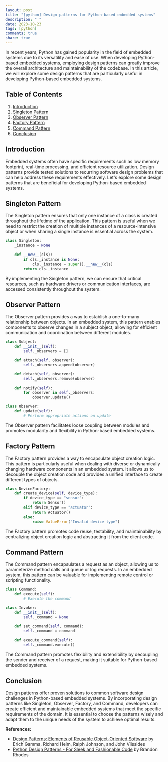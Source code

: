 ```yaml
---
layout: post
title: "[python] Design patterns for Python-based embedded systems"
description: " "
date: 2023-10-23
tags: [python]
comments: true
share: true
---
```


In recent years, Python has gained popularity in the field of embedded systems due to its versatility and ease of use. When developing Python-based embedded systems, employing design patterns can greatly improve the overall architecture and maintainability of the codebase. In this article, we will explore some design patterns that are particularly useful in developing Python-based embedded systems.

## Table of Contents
1. [Introduction](#introduction)
2. [Singleton Pattern](#singleton-pattern)
3. [Observer Pattern](#observer-pattern)
4. [Factory Pattern](#factory-pattern)
5. [Command Pattern](#command-pattern)
6. [Conclusion](#conclusion)

## Introduction

Embedded systems often have specific requirements such as low memory footprint, real-time processing, and efficient resource utilization. Design patterns provide tested solutions to recurring software design problems that can help address these requirements effectively. Let's explore some design patterns that are beneficial for developing Python-based embedded systems.

## Singleton Pattern

The Singleton pattern ensures that only one instance of a class is created throughout the lifetime of the application. This pattern is useful when we need to restrict the creation of multiple instances of a resource-intensive object or when sharing a single instance is essential across the system.
```python
class Singleton:
    _instance = None

    def __new__(cls):
        if cls._instance is None:
            cls._instance = super().__new__(cls)
        return cls._instance
```
By implementing the Singleton pattern, we can ensure that critical resources, such as hardware drivers or communication interfaces, are accessed consistently throughout the system.

## Observer Pattern

The Observer pattern provides a way to establish a one-to-many relationship between objects. In an embedded system, this pattern enables components to observe changes in a subject object, allowing for efficient communication and coordination between different modules.
```python
class Subject:
    def __init__(self):
        self._observers = []

    def attach(self, observer):
        self._observers.append(observer)

    def detach(self, observer):
        self._observers.remove(observer)

    def notify(self):
        for observer in self._observers:
            observer.update()

class Observer:
    def update(self):
        # Perform appropriate actions on update
```
The Observer pattern facilitates loose coupling between modules and promotes modularity and flexibility in Python-based embedded systems.

## Factory Pattern

The Factory pattern provides a way to encapsulate object creation logic. This pattern is particularly useful when dealing with diverse or dynamically changing hardware components in an embedded system. It allows us to decouple the object creation code and provides a unified interface to create different types of objects.
```python
class DeviceFactory:
    def create_device(self, device_type):
        if device_type == "sensor":
            return Sensor()
        elif device_type == "actuator":
            return Actuator()
        else:
            raise ValueError("Invalid device type")
```
The Factory pattern promotes code reuse, testability, and maintainability by centralizing object creation logic and abstracting it from the client code.

## Command Pattern

The Command pattern encapsulates a request as an object, allowing us to parameterize method calls and queue or log requests. In an embedded system, this pattern can be valuable for implementing remote control or scripting functionality.
```python
class Command:
    def execute(self):
        # Execute the command

class Invoker:
    def __init__(self):
        self._command = None

    def set_command(self, command):
        self._command = command

    def execute_command(self):
        self._command.execute()
```
The Command pattern promotes flexibility and extensibility by decoupling the sender and receiver of a request, making it suitable for Python-based embedded systems.

## Conclusion

Design patterns offer proven solutions to common software design challenges in Python-based embedded systems. By incorporating design patterns like Singleton, Observer, Factory, and Command, developers can create efficient and maintainable embedded systems that meet the specific requirements of the domain. It is essential to choose the patterns wisely and adapt them to the unique needs of the system to achieve optimal results.

**References:**  
- [Design Patterns: Elements of Reusable Object-Oriented Software](https://refactoring.guru/design-patterns/book) by Erich Gamma, Richard Helm, Ralph Johnson, and John Vlissides
- [Python Design Patterns - For Sleek and Fashionable Code](https://python-patterns.guide/) by Brandon Rhodes